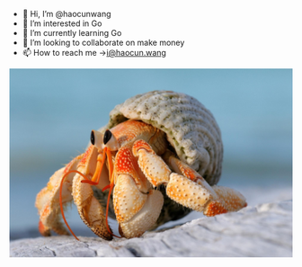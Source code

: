 - 👋 Hi, I’m @haocunwang
- 👀 I’m interested in Go
- 🌱 I’m currently learning Go
- 💞️ I’m looking to collaborate on make money
- 📫 How to reach me ->i@haocun.wang

![hermit crab](https://github.com/haocunwang/common-memo/blob/main/hermit-crab.jpg?raw=true)

<!---
haocunwang/haocunwang is a ✨ special ✨ repository because its `README.md` (this file) appears on your GitHub profile.
You can click the Preview link to take a look at your changes.
--->
